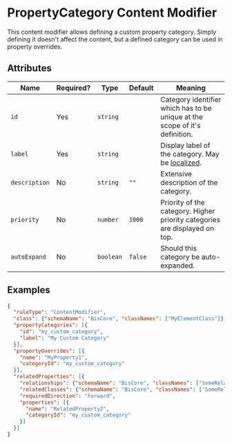 # PropertyCategory Content Modifier

This content modifier allows defining a custom property category. Simply defining it doesn't affect the content,
but a defined category can be used in property overrides.

## Attributes

Name | Required? | Type | Default | Meaning
-|-|-|-|-
`id` | Yes | `string` | | Category identifier which has to be unique at the scope of it's definition.
`label` | Yes | `string` | | Display label of the category. May be [localized](../Localization.md).
`description` | No | `string` | `""` | Extensive description of the category.
`priority` | No | `number` | `1000` | Priority of the category. Higher priority categories are displayed on top.
`autoExpand` | No | `boolean` | `false` | Should this category be auto-expanded.

## Examples

```JSON
{
  "ruleType": "ContentModifier",
  "class": {"schemaName": "BisCore", "classNames": ["MyElementClass"]},
  "propertyCategories": [{
    "id": "my_custom_category",
    "label": "My Custom Category"
  }],
  "propertyOverrides": [{
    "name": "MyProperty1",
    "categoryId": "my_custom_category"
  }],
  "relatedProperties": [{
    "relationships": {"schemaName": "BisCore", "classNames": ["SomeRelationship"]},
    "relatedClasses": {"schemaName": "BisCore", "classNames": ["SomeRelatedElementClass"]},
    "requiredDirection": "Forward",
    "properties": [{
      "name": "RelatedProperty2",
      "categoryId": "my_custom_category"
    }]
  }]
}
```
